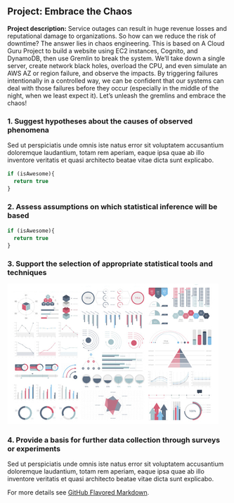 ## Project: Embrace the Chaos

**Project description:** Service outages can result in huge revenue losses and reputational damage to organizations. So how can we reduce the risk of downtime? The answer lies in chaos engineering. This is based on A Cloud Guru Project to build a website using EC2 instances, Cognito, and DynamoDB, then use Gremlin to break the system. We’ll take down a single server, create network black holes, overload the CPU, and even simulate an AWS AZ or region failure, and observe the impacts. By triggering failures intentionally in a controlled way, we can be confident that our systems can deal with those failures before they occur (especially in the middle of the night, when we least expect it). Let’s unleash the gremlins and embrace the chaos!

### 1. Suggest hypotheses about the causes of observed phenomena

Sed ut perspiciatis unde omnis iste natus error sit voluptatem accusantium doloremque laudantium, totam rem aperiam, eaque ipsa quae ab illo inventore veritatis et quasi architecto beatae vitae dicta sunt explicabo. 

```javascript
if (isAwesome){
  return true
}
```

### 2. Assess assumptions on which statistical inference will be based

```javascript
if (isAwesome){
  return true
}
```

### 3. Support the selection of appropriate statistical tools and techniques

<img src="images/dummy_thumbnail.jpg?raw=true"/>

### 4. Provide a basis for further data collection through surveys or experiments

Sed ut perspiciatis unde omnis iste natus error sit voluptatem accusantium doloremque laudantium, totam rem aperiam, eaque ipsa quae ab illo inventore veritatis et quasi architecto beatae vitae dicta sunt explicabo. 

For more details see [GitHub Flavored Markdown](https://guides.github.com/features/mastering-markdown/).
